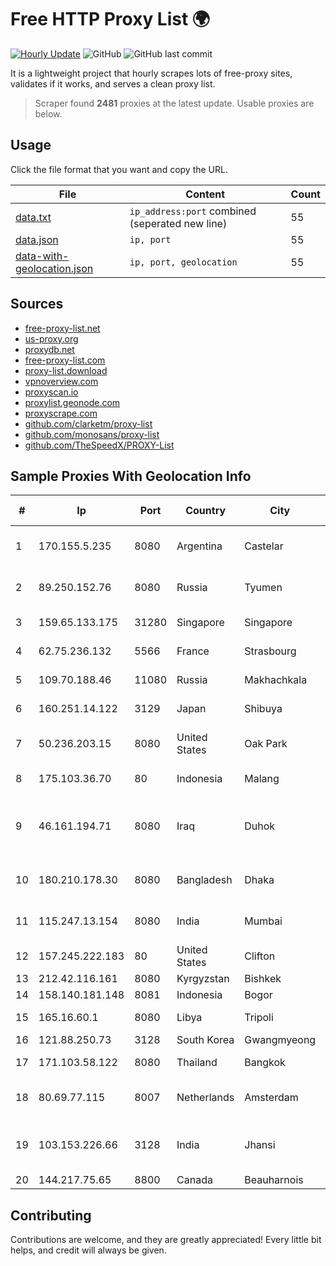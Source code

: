 
# Free HTTP Proxy List 🌍

[![Hourly Update](https://github.com/mertguvencli/http-proxy-list/actions/workflows/main.yml/badge.svg?branch=main)](https://github.com/mertguvencli/http-proxy-list/actions/workflows/main.yml)
![GitHub](https://img.shields.io/github/license/mertguvencli/http-proxy-list)
![GitHub last commit](https://img.shields.io/github/last-commit/mertguvencli/http-proxy-list)

It is a lightweight project that hourly scrapes lots of free-proxy sites, validates if it works, and serves a clean proxy list.


> Scraper found **2481** proxies at the latest update. Usable proxies are below.

## Usage

Click the file format that you want and copy the URL.


|File|Content|Count|
|----|-------|-----|
|[data.txt](https://raw.githubusercontent.com/mertguvencli/http-proxy-list/main/proxy-list/data.txt)|`ip_address:port` combined (seperated new line)|55|
|[data.json](https://raw.githubusercontent.com/mertguvencli/http-proxy-list/main/proxy-list/data.json)|`ip, port`|55|
|[data-with-geolocation.json](https://raw.githubusercontent.com/mertguvencli/http-proxy-list/main/proxy-list/data-with-geolocation.json)|`ip, port, geolocation`|55|

## Sources

* [free-proxy-list.net](https://free-proxy-list.net)
* [us-proxy.org](https://www.us-proxy.org)
* [proxydb.net](http://proxydb.net)
* [free-proxy-list.com](https://free-proxy-list.com/?page=&port=&type%5B%5D=http&type%5B%5D=https&up_time=0&search=Search)
* [proxy-list.download](https://www.proxy-list.download/HTTP)
* [vpnoverview.com](https://vpnoverview.com/privacy/anonymous-browsing/free-proxy-servers)
* [proxyscan.io](https://www.proxyscan.io)
* [proxylist.geonode.com](https://proxylist.geonode.com/api/proxy-list?limit=300&page=1&sort_by=lastChecked&sort_type=desc&protocols=http,https)
* [proxyscrape.com](https://api.proxyscrape.com/v2/?request=displayproxies&protocol=http&timeout=10000&country=all&ssl=all&anonymity=all)
* [github.com/clarketm/proxy-list](https://raw.githubusercontent.com/clarketm/proxy-list/master/proxy-list-raw.txt)
* [github.com/monosans/proxy-list](https://raw.githubusercontent.com/monosans/proxy-list/main/proxies/http.txt)
* [github.com/TheSpeedX/PROXY-List](https://raw.githubusercontent.com/TheSpeedX/PROXY-List/master/http.txt)


## Sample Proxies With Geolocation Info

|#|Ip|Port|Country|City|Internet Service Provider|
|-|--|----|-------|----|-------------------------|
|1|170.155.5.235|8080|Argentina|Castelar|Gobernacion de la Provincia de Buenos Aires|
|2|89.250.152.76|8080|Russia|Tyumen|JSC "ER-Telecom Holding"|
|3|159.65.133.175|31280|Singapore|Singapore|DigitalOcean, LLC|
|4|62.75.236.132|5566|France|Strasbourg|Host Europe GmbH|
|5|109.70.188.46|11080|Russia|Makhachkala|LTD "Elektrosvyaz"|
|6|160.251.14.122|3129|Japan|Shibuya|GMO Internet, Inc|
|7|50.236.203.15|8080|United States|Oak Park|Comcast Cable Communications, LLC|
|8|175.103.36.70|80|Indonesia|Malang|Maxindo Mintra Solusi|
|9|46.161.194.71|8080|Iraq|Duhok|Valin Company for General Trading and Communication LTD|
|10|180.210.178.30|8080|Bangladesh|Dhaka|Premium Connectivity Limited|
|11|115.247.13.154|8080|India|Mumbai|Reliance Jio Infocomm Limited|
|12|157.245.222.183|80|United States|Clifton|DigitalOcean, LLC|
|13|212.42.116.161|8080|Kyrgyzstan|Bishkek|"ElCat" Ltd.|
|14|158.140.181.148|8081|Indonesia|Bogor|MYREPUBLIC|
|15|165.16.60.1|8080|Libya|Tripoli|Aljeel Aljadeed For Technology|
|16|121.88.250.73|3128|South Korea|Gwangmyeong|DLIVE|
|17|171.103.58.122|8080|Thailand|Bangkok|True Internet Co., Ltd.|
|18|80.69.77.115|8007|Netherlands|Amsterdam|TransIP B.V. Amsterdam network|
|19|103.153.226.66|3128|India|Jhansi|Maba Safenet Broadband Services Private Limited|
|20|144.217.75.65|8800|Canada|Beauharnois|OVH SAS|



## Contributing

Contributions are welcome, and they are greatly appreciated! Every
little bit helps, and credit will always be given.

